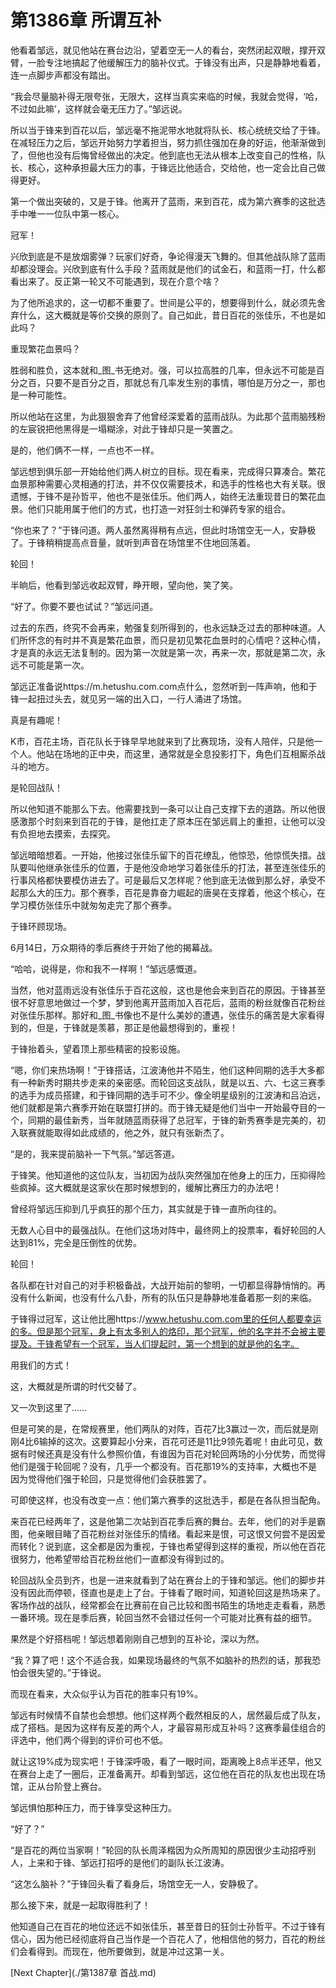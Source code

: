 # 第1386章 所谓互补

他看着邹远，就见他站在赛台边沿，望着空无一人的看台，突然闭起双眼，撑开双臂，一脸专注地搞起了他缓解压力的脑补仪式。于锋没有出声，只是静静地看着，连一点脚步声都没有踏出。

“我会尽量脑补得无限夸张，无限大，这样当真实来临的时候，我就会觉得，‘哈，不过如此嘛’，这样就会毫无压力了。”邹远说。

所以当于锋来到百花以后，邹远毫不拖泥带水地就将队长、核心统统交给了于锋。在减轻压力之后，邹远开始努力学着担当，努力抓住强加在身的好运，他渐渐做到了，但他也没有后悔曾经做出的决定。他到底也无法从根本上改变自己的性格，队长、核心，这种承担最大压力的事，于锋远比他适合，交给他，也一定会比自己做得更好。

第一个做出突破的，又是于锋。他离开了蓝雨，来到百花，成为第六赛季的这批选手中唯一一位队中第一核心。

冠军！

兴欣到底是不是放烟雾弹？玩家们好奇，争论得漫天飞舞的。但其他战队除了蓝雨却都没理会。兴欣到底有什么手段？蓝雨就是他们的试金石，和蓝雨一打，什么都看出来了。反正第一轮又不可能遇到，现在介意个啥？

为了他所追求的，这一切都不重要了。世间是公平的，想要得到什么，就必须先舍弃什么，这大概就是等价交换的原则了。自己如此，昔日百花的张佳乐，不也是如此吗？

重现繁花血景吗？

胜弱和胜负，这本就和_图_书无绝对。强，可以拉高胜的几率，但永远不可能是百分之百，只要不是百分之百，那就总有几率发生别的事情，哪怕是万分之一，那也是一种可能性。

所以他站在这里，为此狠狠舍弃了他曾经深爱着的蓝雨战队。为此那个蓝雨脑残粉的左宸锐把他黑得是一塌糊涂，对此于锋却只是一笑置之。

是的，他们俩不一样，一点也不一样。

邹远想到俱乐部一开始给他们两人树立的目标。现在看来，完成得只算凑合。繁花血景那种需要心灵相通的打法，并不仅仅需要技术，和选手的性格也大有关联。很遗憾，于锋不是孙哲平，他也不是张佳乐。他们两人，始终无法重现昔日的繁花血景。他们只能用属于他们的方式，也打造一对狂剑士和弹药专家的组合。

“你也来了？”于锋问道。两人虽然离得稍有点远，但此时场馆空无一人，安静极了。于锋稍稍提高点音量，就听到声音在场馆里不住地回荡着。

轮回！

半晌后，他看到邹远收起双臂，睁开眼，望向他，笑了笑。

“好了。你要不要也试试？”邹远问道。

过去的东西，终究不会再来，勉强复刻所得到的，也永远缺乏过去的那种味道。人们所怀念的有时并不真是繁花血景，而只是初见繁花血景时的心情吧？这种心情，才是真的永远无法复制的。因为第一次就是第一次，再来一次，那就是第二次，永远不可能是第一次。

邹远正准备说https://m.hetushu.com.com点什么，忽然听到一阵声响，他和于锋一起扭过头去，就见另一端的出入口，一行人涌进了场馆。

真是有趣呢！

K市，百花主场，百花队长于锋早早地就来到了比赛现场，没有人陪伴，只是他一个人。他站在场地的正中央，而这里，通常就是全息投影打下，角色们互相厮杀战斗的地方。

是轮回战队！

所以他知道不能那么下去。他需要找到一条可以让自己支撑下去的道路。所以他很感激那个时刻来到百花的于锋，是他扛走了原本压在邹远肩上的重担，让他可以没有负担地去摸索，去探究。

邹远暗暗想着。一开始，他接过张佳乐留下的百花缭乱，他惊恐，他惊慌失措。战队要叫他继承张佳乐的位置，于是他没命地学习着张佳乐的打法，甚至连张佳乐的行事风格都快要模仿进去了。可是最后又怎样呢？他到底无法做到那么好，承受不起那么大的压力。那个赛季，百花是靠奋力崛起的唐昊在支撑着，他这个核心，在学习模仿张佳乐中就匆匆走完了那个赛季。

于锋环顾现场。

6月14日，万众期待的季后赛终于开始了他的揭幕战。

“哈哈，说得是，你和我不一样啊！”邹远感慨道。

当然，他对蓝雨远没有张佳乐于百花这般，这也是他会来到百花的原因。于锋甚至很不好意思地做过一个梦，梦到他离开蓝雨加入百花后，蓝雨的粉丝就像百花粉丝对张佳乐那样。那好和_图_书像也不是什么美妙的遭遇，张佳乐的痛苦是大家看得到的，但是，于锋就是羡慕，那正是他最想得到的，重视！

于锋抬着头，望着顶上那些精密的投影设施。

“嗯，你们来热场啊！”于锋搭话，江波涛他并不陌生，他们这种同期的选手大多都有一种新秀时期共步走来的亲密感。而轮回这支战队，就是以五、六、七这三赛季的选手为成员搭建，和于锋同期的选手可不少。像全明星级别的江波涛和吕泊远，他们就都是第六赛季开始在联盟打拼的。而于锋无疑是他们当中一开始最夺目的一个，同期的最佳新秀，当年就随蓝雨获得了总冠军，于锋的新秀赛季是完美的，初入联赛就能取得如此成绩的，他之外，就只有张新杰了。

“是的，我来提前脑补一下气氛。”邹远答道。

于锋笑。他知道他的这位队友，当初因为战队突然强加在他身上的压力，压抑得险些疯掉。这大概就是这家伙在那时候想到的，缓解比赛压力的办法吧！

曾经将邹远压抑到几乎疯狂的那个压力，其实就是于锋一直所向往的。

无数人心目中的最强战队。在他们这场对阵中，最终网上的投票率，看好轮回的人达到81%，完全是压倒性的优势。

轮回！

各队都在针对自己的对手积极备战，大战开始前的黎明，一切都显得静悄悄的。再没有什么新闻，也没有什么八卦，所有的队伍只是静静地准备着那一刻的来临。

于锋得过冠军，这让他比圈https://www.hetushu.com.com里的任何人都要幸运的多。但是那个冠军，身上有太多别人的烙印，那个冠军，他的名字并不会被主要提及。于锋希望有一个冠军，当人们提起时，第一个想到的就是他的名字。

用我们的方式！

这，大概就是所谓的时代交替了。

又一次到这里了……

但是可笑的是，在常规赛里，他们两队的对阵，百花7比3赢过一次，而后就是刚刚4比6输掉的这次。这要算起小分来，百花可还是11比9领先着呢！由此可见，数据有时候还真是没有什么参照价值，有谁因为百花对轮回两场的小分优势，而觉得他们是强于轮回呢？没有，几乎一个都没有。百花那19%的支持率，大概也不是因为觉得他们强于轮回，只是觉得他们会获胜罢了。

可即使这样，也没有改变一点：他们第六赛季的这批选手，都是在各队担当配角。

来百花已经两年了，这是他第二次站到百花季后赛的舞台。去年，他们的对手是霸图，他亲眼目睹了百花粉丝对张佳乐的情绪。看起来是恨，可这恨又何尝不是因爱而转化？说到底，这全都是因为重视，于锋也希望得到这样的重视，所以他在百花很努力，他希望带给百花粉丝他们一直都没有得到过的。

轮回战队全员到齐，也是一进来就看到了站在赛台上的于锋和邹远。他们的脚步并没有因此而停顿，径直也是走上了台。于锋看了眼时间，知道轮回这是热场来了。客场作战的战队，经常都会在比赛前在自己比较和图书陌生的场地走走看看，熟悉一番环境。现在是季后赛，轮回当然不会错过任何一个可能对比赛有益的细节。

果然是个好搭档呢！邹远想着刚刚自己想到的互补论，深以为然。

“我？算了吧！这个不适合我，如果现场最终的气氛不如脑补的热烈的话，那我恐怕会很失望的。”于锋说。

而现在看来，大众似乎认为百花的胜率只有19%。

邹远有时候情不自禁也会想想。他们这样两个截然相反的人，居然最后成了队友，成了搭档。是因为这样有反差的两个人，才最容易形成互补吗？这赛季最佳组合的评选中，他们两个得到的评价可也不低。

就让这19%成为现实吧！于锋深呼吸，看了一眼时间，距离晚上8点半还早，他又在赛台上走了一圈后，正准备离开。却看到邹远，这位他在百花的队友也出现在场馆，正从台阶登上赛台。

邹远惧怕那种压力，而于锋享受这种压力。

“好了？”

“是百花的两位当家啊！”轮回的队长周泽楷因为众所周知的原因很少主动招呼别人，上来和于锋、邹远打招呼的是他们的副队长江波涛。

“这怎么脑补？”于锋回头看了看身后，场馆空无一人，安静极了。

那么接下来，就是一起取得胜利了！

他知道自己在百花的地位还远不如张佳乐，甚至昔日的狂剑士孙哲平。不过于锋有信心，因为他已经彻底将自己当作是一个百花人了，他相信他的努力，百花的粉丝们会看得到。而现在，他所要做到，就是冲过这第一关。



[Next Chapter](./第1387章 首战.md)
